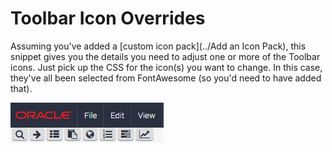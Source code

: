 # Toolbar Icon Overrides

Assuming you've added a [custom icon pack](../Add an Icon Pack), this snippet gives you the details you need to adjust one or more of the Toolbar icons. Just pick up the CSS for the icon(s) you want to change. In this case, they've all been selected from FontAwesome (so you'd need to have added that).

![](toolbar-override-outcome.png)